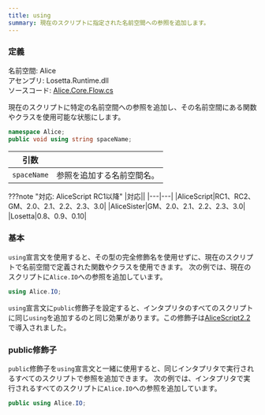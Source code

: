 ```yaml
---
title: using
summary: 現在のスクリプトに指定された名前空間への参照を追加します。
---
```


### 定義
名前空間: Alice<br/>
アセンブリ: Losetta.Runtime.dll<br/>
ソースコード: [Alice.Core.Flow.cs](https://github.com/WSOFT-Project/Losetta/blob/master/Losetta.Runtime/Core/Alice.Core.Flow.cs)


現在のスクリプトに特定の名前空間への参照を追加し、その名前空間にある関数やクラスを使用可能な状態にします。

```cs title="AliceScript"
namespace Alice;
public void using string spaceName;
```

|引数| |
|-|-|
|`spaceName`| 参照を追加する名前空間名。|

???note "対応: AliceScript RC1以降"
    |対応||
    |---|---|
    |AliceScript|RC1、RC2、GM、2.0、2.1、2.2、2.3、3.0|
    |AliceSister|GM、2.0、2.1、2.2、2.3、3.0|
    |Losetta|0.8、0.9、0.10|

### 基本
`using`宣言文を使用すると、その型の完全修飾名を使用せずに、現在のスクリプトで名前空間で定義された関数やクラスを使用できます。
次の例では、現在のスクリプトに`Alice.IO`への参照を追加しています。

```cs title="AliceScript"
using Alice.IO;
```

`using`宣言文に`public`修飾子を設定すると、インタプリタのすべてのスクリプトに同じ`using`を追加するのと同じ効果があります。この修飾子は[AliceScript2.2](../../changelog/2-2.md)で導入されました。

### public修飾子
`public`修飾子を`using`宣言文と一緒に使用すると、同じインタプリタで実行されるすべてのスクリプトで参照を追加できます。
次の例では、インタプリタで実行されるすべてのスクリプトに`Alice.IO`への参照を追加しています。

```cs title="AliceScript"
public using Alice.IO;
```